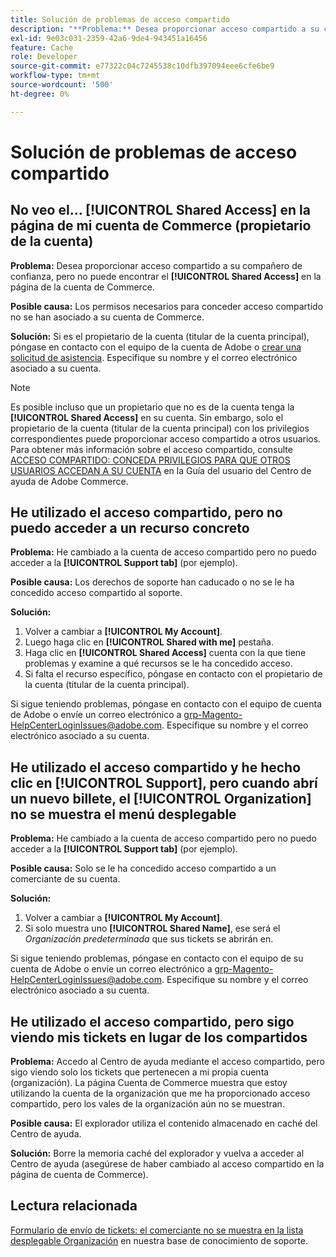 ```yaml
---
title: Solución de problemas de acceso compartido
description: "**Problema:** Desea proporcionar acceso compartido a su compañero de confianza, pero no puede encontrar la ficha **Acceso compartido** en la página Cuenta de Commerce."
exl-id: 9e03c031-2359-42a6-9de4-943451a16456
feature: Cache
role: Developer
source-git-commit: e77322c04c7245538c10dfb397094eee6cfe6be9
workflow-type: tm+mt
source-wordcount: '500'
ht-degree: 0%

---
```


# Solución de problemas de acceso compartido

## No veo el... [!UICONTROL Shared Access] en la página de mi cuenta de Commerce (propietario de la cuenta)

**Problema:** Desea proporcionar acceso compartido a su compañero de confianza, pero no puede encontrar el **[!UICONTROL Shared Access]** en la página de la cuenta de Commerce.

**Posible causa:** Los permisos necesarios para conceder acceso compartido no se han asociado a su cuenta de Commerce.

**Solución:** Si es el propietario de la cuenta (titular de la cuenta principal), póngase en contacto con el equipo de la cuenta de Adobe o [crear una solicitud de asistencia](/help/help-center-guide/help-center/magento-help-center-user-guide.md#merchant-not-displayed). Especifique su nombre y el correo electrónico asociado a su cuenta.

>[!NOTE]
>
>Es posible incluso que un propietario que no es de la cuenta tenga la **[!UICONTROL Shared Access]** en su cuenta. Sin embargo, solo el propietario de la cuenta (titular de la cuenta principal) con los privilegios correspondientes puede proporcionar acceso compartido a otros usuarios. Para obtener más información sobre el acceso compartido, consulte [ACCESO COMPARTIDO: CONCEDA PRIVILEGIOS PARA QUE OTROS USUARIOS ACCEDAN A SU CUENTA](https://experienceleague.adobe.com/docs/commerce-knowledge-base/kb/help-center-guide/magento-help-center-user-guide.html?lang=en#shared-access) en la Guía del usuario del Centro de ayuda de Adobe Commerce.

## He utilizado el acceso compartido, pero no puedo acceder a un recurso concreto

**Problema:** He cambiado a la cuenta de acceso compartido pero no puedo acceder a la **[!UICONTROL Support tab]** (por ejemplo).

**Posible causa:** Los derechos de soporte han caducado o no se le ha concedido acceso compartido al soporte.

**Solución:**

1. Volver a cambiar a **[!UICONTROL My Account]**.
1. Luego haga clic en **[!UICONTROL Shared with me]** pestaña.
1. Haga clic en **[!UICONTROL Shared Access]** cuenta con la que tiene problemas y examine a qué recursos se le ha concedido acceso.
1. Si falta el recurso específico, póngase en contacto con el propietario de la cuenta (titular de la cuenta principal).

Si sigue teniendo problemas, póngase en contacto con el equipo de cuenta de Adobe o envíe un correo electrónico a grp-Magento-HelpCenterLoginIssues@adobe.com. Especifique su nombre y el correo electrónico asociado a su cuenta.

## He utilizado el acceso compartido y he hecho clic en [!UICONTROL Support], pero cuando abrí un nuevo billete, el [!UICONTROL Organization] no se muestra el menú desplegable

**Problema:** He cambiado a la cuenta de acceso compartido pero no puedo acceder a la **[!UICONTROL Support tab]** (por ejemplo).

**Posible causa:** Solo se le ha concedido acceso compartido a un comerciante de su cuenta.

**Solución:**

1. Volver a cambiar a **[!UICONTROL My Account]**.
1. Si solo muestra uno **[!UICONTROL Shared Name]**, ese será el *Organización predeterminada* que sus tickets se abrirán en.

Si sigue teniendo problemas, póngase en contacto con el equipo de su cuenta de Adobe o envíe un correo electrónico a grp-Magento-HelpCenterLoginIssues@adobe.com. Especifique su nombre y el correo electrónico asociado a su cuenta.

## He utilizado el acceso compartido, pero sigo viendo mis tickets en lugar de los compartidos

**Problema:** Accedo al Centro de ayuda mediante el acceso compartido, pero sigo viendo solo los tickets que pertenecen a mi propia cuenta (organización). La página Cuenta de Commerce muestra que estoy utilizando la cuenta de la organización que me ha proporcionado acceso compartido, pero los vales de la organización aún no se muestran.

**Posible causa:** El explorador utiliza el contenido almacenado en caché del Centro de ayuda.

**Solución:** Borre la memoria caché del explorador y vuelva a acceder al Centro de ayuda (asegúrese de haber cambiado al acceso compartido en la página de cuenta de Commerce).

## Lectura relacionada

[Formulario de envío de tickets: el comerciante no se muestra en la lista desplegable Organización](/help/help-center-guide/help-center/magento-help-center-user-guide.md#merchant-not-displayed) en nuestra base de conocimiento de soporte.
